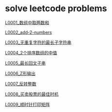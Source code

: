 <!--
 * @Date        : 2020-06-17 22:04:37
 * @LastEditors : anlzou
 * @Github      : https://github.com/anlzou
 * @LastEditTime: 2020-10-24 20:22:30
 * @FilePath    : \algorithm\docs\leetcode.md
 * @Describe    : 
--> 
# solve leetcode problems
[L0001_数组中取两数和](../problems/L0001_TwoSum.md)

[L0002_add-2-numbers](../problems/L0002_addTwoNumbers.md)

[L0003_无重复字符的最长子字符串](../problems/L0003_LongestSubstringWithoutRepeatingCharacters.md)

[L0004_2个排序数组的中值](../problems/L0004_MedianOf2SortedArrays.md)

[L0005_最长回文子串](../problems/L0005_longest-palindromic-substring.md)

[L0006_Z形输出](../problems/L0006_zigzag-conversion.md)

[L0007_反转整数](../problems/L0007_reverse-integer.md)

[L0008_买卖股票的最佳时机](../problems/L0008_best-time-to-buy-and-sell-stock.md)

[L0009_顺时针打印矩阵](../problems/leetcode/L0009_print_matrix_clockwise.md)